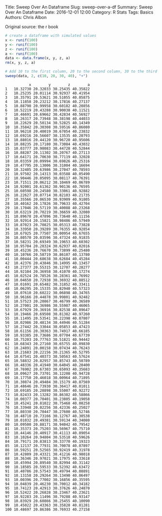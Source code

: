 Title: Sweep Over An Dataframe
Slug: sweep-over-a-df
Summary: Sweep Over An Dataframe
Date: 2016-12-01 12:00
Category: R Stats
Tags: Basics
Authors: Chris Albon


Original source: the r book


```R
# create a dataframe with simulated values
x <- runif(100)
y <- runif(100)
z <- runif(100)
a <- runif(100)
data <- data.frame(x, y, z, a)
rm(x, y, z, a)
```


```R
# Add 10 to the first column, 20 to the second column, 30 to the third column, 40 to the fourth column. Columns are denoted with the "2"
sweep(data, 2, c(10, 20, 30, 40), "+")
```




               x        y        z        a
    1   10.32730 20.32033 30.25435 40.35822
    2   10.25235 20.01114 30.92937 40.41954
    3   10.35791 20.53621 30.51055 40.05875
    4   10.11858 20.23212 30.17816 40.27137
    5   10.88790 20.99958 30.60182 40.20856
    6   10.52219 20.43288 30.90038 40.11521
    7   10.46691 20.69662 30.42834 40.56927
    8   10.26317 20.73948 30.38198 40.44033
    9   10.22629 20.50134 30.52825 40.14349
    10  10.35842 20.30308 30.59516 40.86080
    11  10.96218 20.40019 30.67054 40.23832
    12  10.69216 20.56607 30.13535 40.20793
    13  10.88016 20.44120 30.96720 40.95606
    14  10.88235 20.17180 30.73084 40.43032
    15  10.03777 20.98083 30.44728 40.52844
    16  10.88287 20.11302 30.20767 40.27113
    17  10.64171 20.70630 30.77119 40.32028
    18  10.03359 20.09994 30.69826 40.25316
    19  10.47795 20.13006 30.31004 40.16694
    20  10.32405 20.63986 30.27047 40.78593
    21  10.97502 20.14313 30.03588 40.05490
    22  10.90446 20.05095 30.08117 40.76391
    23  10.71511 20.06212 30.10469 40.06789
    24  10.92001 20.61362 30.90136 40.76595
    25  10.60598 20.24580 30.33061 40.92882
    26  10.22627 20.07714 30.82103 40.21735
    27  10.35566 20.06530 30.93909 40.91805
    28  10.40162 20.17826 30.79633 40.42704
    29  10.17046 20.57119 30.40088 40.23268
    30  10.63219 20.70219 30.36659 40.32080
    31  10.89678 20.47896 30.73640 40.11156
    32  10.92914 20.15821 30.98486 40.57949
    33  10.87023 20.70825 30.05313 40.73828
    34  10.33950 20.39289 30.76355 40.92854
    35  10.67925 20.77507 30.00954 40.67655
    36  10.80570 20.03596 30.47324 40.91835
    37  10.58231 20.69349 30.19653 40.60302
    38  10.95704 20.28324 30.62937 40.02016
    39  10.45236 20.76670 30.73899 40.25480
    40  10.10766 20.58719 30.86107 40.13780
    41  10.00444 20.68638 30.62684 40.45284
    42  10.42376 20.43846 30.14995 40.13457
    43  10.27377 20.55315 30.12707 40.28277
    44  10.92104 20.36958 30.41070 40.17274
    45  10.02524 20.78526 30.28361 40.76992
    46  10.04650 20.72938 30.36932 40.88512
    47  10.01691 20.65482 30.31852 40.33411
    48  10.06295 20.15335 30.82940 40.57323
    49  10.07610 20.60222 30.06898 40.34765
    50  10.96166 20.44878 30.99801 40.92482
    51  10.57523 20.20867 30.46799 40.36589
    52  10.27001 20.36986 30.55987 40.46065
    53  10.67929 20.36916 30.82538 40.89647
    54  10.19466 20.69508 30.81382 40.97260
    55  10.11495 20.53541 30.22398 40.07807
    56  10.02986 20.48134 30.44946 40.51284
    57  10.27442 20.33044 30.05853 40.47423
    58  10.61156 20.30363 30.74917 40.66185
    59  10.93385 20.73686 30.07704 40.67739
    60  10.75203 20.77763 30.51821 40.94442
    61  10.68343 20.27160 30.65755 40.09830
    62  10.24891 20.00158 30.07434 40.76243
    63  10.21683 20.22156 30.21365 40.52795
    64  10.67541 20.40373 30.50563 40.57624
    65  10.58832 20.82957 30.85743 40.50789
    66  10.48336 20.41940 30.64045 40.20400
    67  10.76902 20.67303 30.65093 40.35683
    68  10.09627 20.73701 30.12208 40.94728
    69  10.17750 20.46018 30.00964 40.71895
    70  10.30874 20.49484 30.15179 40.87569
    71  10.48646 20.73930 30.36417 40.01011
    72  10.69185 20.28898 30.55007 40.92272
    73  10.82433 20.13282 30.86382 40.58866
    74  10.00377 20.70401 30.23805 40.19058
    75  10.45241 20.81022 30.75468 40.08258
    76  10.33948 20.02256 30.42336 40.25027
    77  10.80330 20.70447 30.27600 40.52746
    78  10.48710 20.73166 30.12767 40.30538
    79  10.01032 20.49381 30.59134 40.34080
    80  10.09500 20.88171 30.94042 40.79542
    81  10.35373 20.75203 30.56967 40.75710
    82  10.44146 20.40917 30.41113 40.89054
    83  10.10264 20.94804 30.53518 40.59626
    84  10.79171 20.83813 30.33770 40.19323
    85  10.12137 20.77931 30.70078 40.07897
    86  10.59251 20.52565 30.92419 40.31978
    87  10.42809 20.43321 30.41216 40.98018
    88  10.36346 20.97021 30.17975 40.33618
    89  10.45994 20.89540 30.82994 40.31142
    90  10.18585 20.59533 30.52392 40.63472
    91  10.40786 20.57543 30.49794 40.08891
    92  10.13158 20.29264 30.13490 40.06497
    93  10.00396 20.77002 30.16856 40.35595
    94  10.04839 20.46230 30.70012 40.34182
    95  10.74123 20.42913 30.37626 40.24870
    96  10.52422 20.26828 30.23467 40.23621
    97  10.92283 20.11496 30.79288 40.93147
    98  10.83929 20.60866 30.25455 40.10090
    99  10.45022 20.43363 30.35828 40.81281
    100 10.48697 20.86386 30.76933 40.27158

